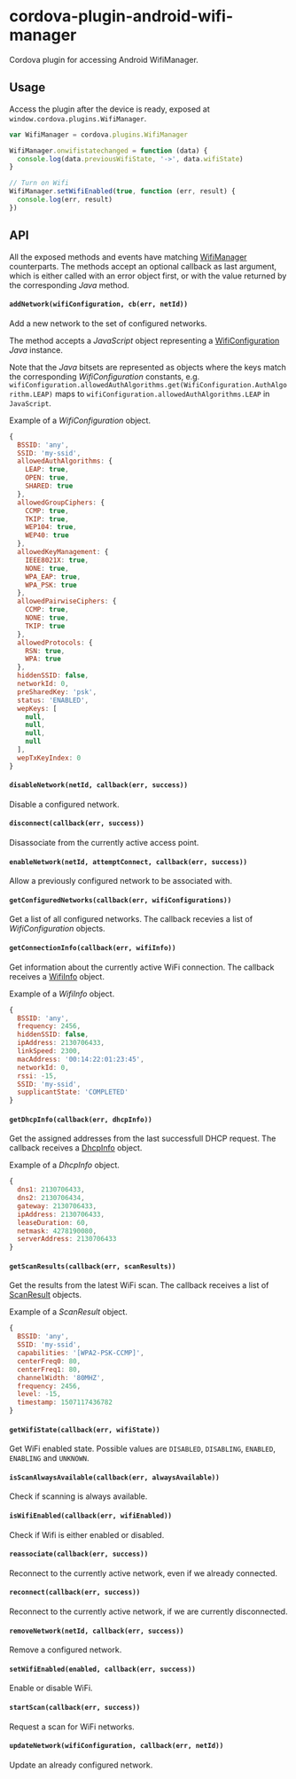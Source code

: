 # cordova-plugin-android-wifi-manager

Cordova plugin for accessing Android WifiManager.

## Usage

Access the plugin after the device is ready, exposed at `window.cordova.plugins.WifiManager`.

```javascript
var WifiManager = cordova.plugins.WifiManager

WifiManager.onwifistatechanged = function (data) {
  console.log(data.previousWifiState, '->', data.wifiState)
}

// Turn on Wifi
WifiManager.setWifiEnabled(true, function (err, result) {
  console.log(err, result)
})
```

## API

All the exposed methods and events have matching [WifiManager](https://developer.android.com/reference/android/net/wifi/WifiManager.html) counterparts. The methods accept an optional callback as last argument, which is either called with an error object first, or with the value returned by the corresponding *Java* method.

#### `addNetwork(wifiConfiguration, cb(err, netId))`

Add a new network to the set of configured networks.

The method accepts a *JavaScript* object representing a [WifiConfiguration](https://developer.android.com/reference/android/net/wifi/WifiConfiguration.html) *Java* instance.

Note that the *Java* bitsets are represented as objects where the keys match the corresponding *WifiConfiguration* constants, e.g. `wifiConfiguration.allowedAuthAlgorithms.get(WifiConfiguration.AuthAlgorithm.LEAP)` maps to `wifiConfiguration.allowedAuthAlgorithms.LEAP` in `JavaScript`.

Example of a *WifiConfiguration* object.

```javascript
{
  BSSID: 'any',
  SSID: 'my-ssid',
  allowedAuthAlgorithms: {
    LEAP: true,
    OPEN: true,
    SHARED: true
  },
  allowedGroupCiphers: {
    CCMP: true,
    TKIP: true,
    WEP104: true,
    WEP40: true
  },
  allowedKeyManagement: {
    IEEE8021X: true,
    NONE: true,
    WPA_EAP: true,
    WPA_PSK: true
  },
  allowedPairwiseCiphers: {
    CCMP: true,
    NONE: true,
    TKIP: true
  },
  allowedProtocols: {
    RSN: true,
    WPA: true
  },
  hiddenSSID: false,
  networkId: 0,
  preSharedKey: 'psk',
  status: 'ENABLED',
  wepKeys: [
    null,
    null,
    null,
    null
  ],
  wepTxKeyIndex: 0
}
```

#### `disableNetwork(netId, callback(err, success))`

Disable a configured network.

#### `disconnect(callback(err, success))`

Disassociate from the currently active access point.

#### `enableNetwork(netId, attemptConnect, callback(err, success))`

Allow a previously configured network to be associated with.

#### `getConfiguredNetworks(callback(err, wifiConfigurations))`

Get a list of all configured networks. The callback recevies a list of *WifiConfiguration* objects.

#### `getConnectionInfo(callback(err, wifiInfo))`

Get information about the currently active WiFi connection. The callback receives a [WifiInfo](https://developer.android.com/reference/android/net/wifi/WifiInfo.html) object.

Example of a *WifiInfo* object.

```javascript
{
  BSSID: 'any',
  frequency: 2456,
  hiddenSSID: false,
  ipAddress: 2130706433,
  linkSpeed: 2300,
  macAddress: '00:14:22:01:23:45',
  networkId: 0,
  rssi: -15,
  SSID: 'my-ssid',
  supplicantState: 'COMPLETED'
}
```

#### `getDhcpInfo(callback(err, dhcpInfo))`

Get the assigned addresses from the last successfull DHCP request. The callback receives a [DhcpInfo](https://developer.android.com/reference/android/net/DhcpInfo.html) object.

Example of a *DhcpInfo* object.

```javascript
{
  dns1: 2130706433,
  dns2: 2130706434,
  gateway: 2130706433,
  ipAddress: 2130706433,
  leaseDuration: 60,
  netmask: 4278190080,
  serverAddress: 2130706433
}
```

#### `getScanResults(callback(err, scanResults))`

Get the results from the latest WiFi scan. The callback receives a list of [ScanResult](https://developer.android.com/reference/android/net/wifi/ScanResult.html) objects.

Example of a *ScanResult* object.

```javascript
{
  BSSID: 'any',
  SSID: 'my-ssid',
  capabilities: '[WPA2-PSK-CCMP]',
  centerFreq0: 80,
  centerFreq1: 80,
  channelWidth: '80MHZ',
  frequency: 2456,
  level: -15,
  timestamp: 1507117436782
}
```

#### `getWifiState(callback(err, wifiState))`

Get WiFi enabled state. Possible values are `DISABLED`, `DISABLING`, `ENABLED`, `ENABLING` and `UNKNOWN`.

#### `isScanAlwaysAvailable(callback(err, alwaysAvailable))`

Check if scanning is always available.

#### `isWifiEnabled(callback(err, wifiEnabled))`

Check if Wifi is either enabled or disabled.

#### `reassociate(callback(err, success))`

Reconnect to the currently active network, even if we already connected.

#### `reconnect(callback(err, success))`

Reconnect to the currently active network, if we are currently disconnected.

#### `removeNetwork(netId, callback(err, success))`

Remove a configured network.

#### `setWifiEnabled(enabled, callback(err, success))`

Enable or disable WiFi.

#### `startScan(callback(err, success))`

Request a scan for WiFi networks.

#### `updateNetwork(wifiConfiguration, callback(err, netId))`

Update an already configured network.

